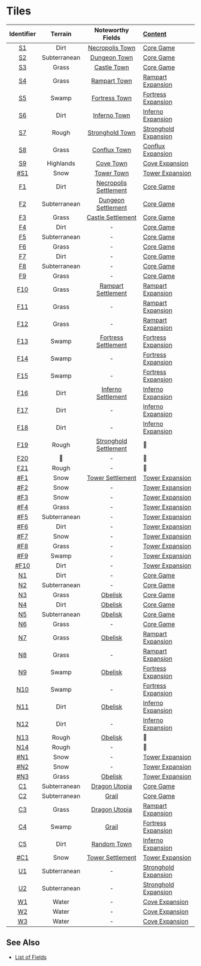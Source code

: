 # Tiles

| Identifier | Terrain | Noteworthy Fields | [Content](../content/index.md) |
| :---: | :---: | :---: | :--- |
| [S1](s1.md) | Dirt | [Necropolis Town](../towns/necropolis.md) | [Core Game](../content/core_game.md) |
| [S2](s2.md) | Subterranean | [Dungeon Town](../towns/dungeon.md) | [Core Game](../content/core_game.md) |
| [S3](s3.md) | Grass | [Castle Town](../towns/castle.md) | [Core Game](../content/core_game.md) |
| [S4](s4.md) | Grass | [Rampart Town](../towns/rampart.md) | [Rampart Expansion](../content/rampart_expansion.md) |
| [S5](s5.md) | Swamp | [Fortress Town](../towns/fortress.md) | [Fortress Expansion](../content/fortress_expansion.md) |
| [S6](s6.md) | Dirt | [Inferno Town](../towns/inferno.md) | [Inferno Expansion](../content/inferno_expansion.md) |
| [S7](s7.md) | Rough | [Stronghold Town](../towns/stronghold.md) | [Stronghold Expansion](../content/stronghold_expansion.md) |
| [S8](s8.md) | Grass | [Conflux Town](../towns/conflux.md) | [Conflux Expansion](../content/conflux_expansion.md) |
| [S9](s9.md) | Highlands | [Cove Town](../towns/cove.md) | [Cove Expansion](../content/cove_expansion.md) |
| [#S1](sx1.md) | Snow | [Tower Town](../towns/tower.md) | [Tower Expansion](../content/tower_expansion.md) |
| [F1](f1.md) | Dirt | [Necropolis Settlement](../towns/necropolis.md) | [Core Game](../content/core_game.md) |
| [F2](f2.md) | Subterranean | [Dungeon Settlement](../towns/dungeon.md) | [Core Game](../content/core_game.md) |
| [F3](f3.md) | Grass | [Castle Settlement](../towns/castle.md) | [Core Game](../content/core_game.md) |
| [F4](f4.md) | Dirt | - | [Core Game](../content/core_game.md) |
| [F5](f5.md) | Subterranean | - | [Core Game](../content/core_game.md) |
| [F6](f6.md) | Grass | - | [Core Game](../content/core_game.md) |
| [F7](f7.md) | Dirt | - | [Core Game](../content/core_game.md) |
| [F8](f8.md) | Subterranean | - | [Core Game](../content/core_game.md) |
| [F9](f9.md) | Grass | - | [Core Game](../content/core_game.md) |
| [F10](f10.md) | Grass | [Rampart Settlement](../towns/rampart.md) | [Rampart Expansion](../content/rampart_expansion.md) |
| [F11](f11.md) | Grass | - | [Rampart Expansion](../content/rampart_expansion.md) |
| [F12](f12.md) | Grass | - | [Rampart Expansion](../content/rampart_expansion.md) |
| [F13](f13.md) | Swamp | [Fortress Settlement](../towns/fortress.md) | [Fortress Expansion](../content/fortress_expansion.md) |
| [F14](f14.md) | Swamp | - | [Fortress Expansion](../content/fortress_expansion.md) |
| [F15](f15.md) | Swamp | - | [Fortress Expansion](../content/fortress_expansion.md) |
| [F16](f16.md) | Dirt | [Inferno Settlement](../towns/inferno.md) | [Inferno Expansion](../content/inferno_expansion.md) |
| [F17](f17.md) | Dirt | - | [Inferno Expansion](../content/inferno_expansion.md) |
| [F18](f18.md) | Dirt | - | [Inferno Expansion](../content/inferno_expansion.md) |
| [F19](f19.md) | Rough | [Stronghold Settlement](../towns/stronghold.md) | 🚧 |
| [F20](f20.md) | 🚧 | - | 🚧 |
| [F21](f21.md) | Rough | - | 🚧 |
| [#F1](fx1.md) | Snow | [Tower Settlement](../towns/tower.md) | [Tower Expansion](../content/tower_expansion.md) |
| [#F2](fx2.md) | Snow | - | [Tower Expansion](../content/tower_expansion.md) |
| [#F3](fx3.md) | Snow | - | [Tower Expansion](../content/tower_expansion.md) |
| [#F4](fx4.md) | Grass | - | [Tower Expansion](../content/tower_expansion.md) |
| [#F5](fx5.md) | Subterranean | - | [Tower Expansion](../content/tower_expansion.md) |
| [#F6](fx6.md) | Dirt | - | [Tower Expansion](../content/tower_expansion.md) |
| [#F7](fx7.md) | Snow | - | [Tower Expansion](../content/tower_expansion.md) |
| [#F8](fx8.md) | Grass | - | [Tower Expansion](../content/tower_expansion.md) |
| [#F9](fx9.md) | Swamp | - | [Tower Expansion](../content/tower_expansion.md) |
| [#F10](fx10.md) | Dirt | - | [Tower Expansion](../content/tower_expansion.md) |
| [N1](n1.md) | Dirt | - | [Core Game](../content/core_game.md) |
| [N2](n2.md) | Subterranean | - | [Core Game](../content/core_game.md) |
| [N3](n3.md) | Grass | [Obelisk](../fields/obelisk.md) | [Core Game](../content/core_game.md) |
| [N4](n4.md) | Dirt | [Obelisk](../fields/obelisk.md) | [Core Game](../content/core_game.md) |
| [N5](n5.md) | Subterranean | [Obelisk](../fields/obelisk.md) | [Core Game](../content/core_game.md) |
| [N6](n6.md) | Grass | - | [Core Game](../content/core_game.md) |
| [N7](n7.md) | Grass | [Obelisk](../fields/obelisk.md) | [Rampart Expansion](../content/rampart_expansion.md) |
| [N8](n8.md) | Grass | - | [Rampart Expansion](../content/rampart_expansion.md) |
| [N9](n9.md) | Swamp | [Obelisk](../fields/obelisk.md) | [Fortress Expansion](../content/fortress_expansion.md) |
| [N10](n10.md) | Swamp | - | [Fortress Expansion](../content/fortress_expansion.md) |
| [N11](n11.md) | Dirt | [Obelisk](../fields/obelisk.md) | [Inferno Expansion](../content/inferno_expansion.md) |
| [N12](n12.md) | Dirt | - | [Inferno Expansion](../content/inferno_expansion.md) |
| [N13](n13.md) | Rough | [Obelisk](../fields/obelisk.md) | 🚧 |
| [N14](n14.md) | Rough | - | 🚧 |
| [#N1](nx1.md) | Snow | - | [Tower Expansion](../content/tower_expansion.md) |
| [#N2](nx2.md) | Snow | - | [Tower Expansion](../content/tower_expansion.md) |
| [#N3](nx3.md) | Grass | [Obelisk](../fields/obelisk.md) | [Tower Expansion](../content/tower_expansion.md) |
| [C1](c1.md) | Subterranean | [Dragon Utopia](../fields/dragon_utopia.md) | [Core Game](../content/core_game.md) |
| [C2](c2.md) | Subterranean | [Grail](../fields/grail.md) | [Core Game](../content/core_game.md) |
| [C3](c3.md) | Grass | [Dragon Utopia](../fields/dragon_utopia.md) | [Rampart Expansion](../content/rampart_expansion.md) |
| [C4](c4.md) | Swamp | [Grail](../fields/grail.md) | [Fortress Expansion](../content/fortress_expansion.md) |
| [C5](c5.md) | Dirt | [Random Town](../towns/index.md) | [Inferno Expansion](../content/inferno_expansion.md) |
| [#C1](cx1.md) | Snow | [Tower Settlement](../towns/tower.md) | [Tower Expansion](../content/tower_expansion.md) |
| [U1](u1.md) | Subterranean | - | [Stronghold Expansion](../content/stronghold_expansion.md) |
| [U2](u2.md) | Subterranean | - | [Stronghold Expansion](../content/stronghold_expansion.md) |
| [W1](w1.md) | Water | - | [Cove Expansion](../content/cove_expansion.md) |
| [W2](w2.md) | Water | - | [Cove Expansion](../content/cove_expansion.md) |
| [W3](w3.md) | Water | - | [Cove Expansion](../content/cove_expansion.md) |


## See Also

- [List of Fields](../fields/index.md)

